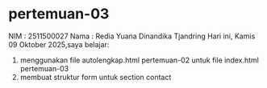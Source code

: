 # pertemuan-03

NIM : 2511500027
Nama : Redia Yuana Dinandika Tjandring
Hari ini, Kamis 09 Oktober 2025,saya belajar:
<ol>
<li>menggunakan file autolengkap.html pertemuan-02 untuk file index.html pertemuan-03</li>
<li>membuat struktur form untuk section contact</li>
</ol>